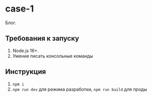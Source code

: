 # case-1
Блог.

## Требования к запуску
1. Node.js 16+.
2. Умение писать консольные команды

## Инструкция

1. `npm i`
2. `npm run dev` для режима разработки, `npm run build` для проды